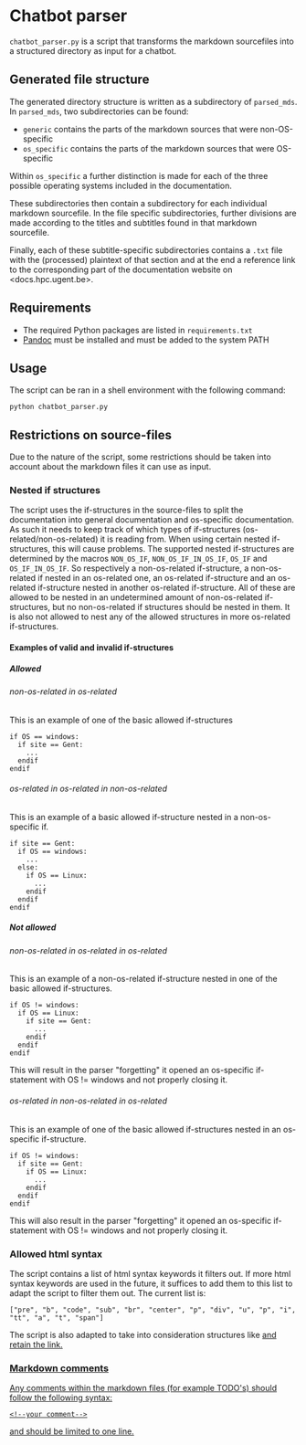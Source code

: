 # Chatbot parser

`chatbot_parser.py` is a script that transforms the markdown sourcefiles into a structured directory as input for a chatbot. 

## Generated file structure

The generated directory structure is written as a subdirectory of `parsed_mds`. In `parsed_mds`, two subdirectories can be found: 

- `generic` contains the parts of the markdown sources that were non-OS-specific
- `os_specific` contains the parts of the markdown sources that were OS-specific

Within `os_specific` a further distinction is made for each of the three possible operating systems included in the documentation.

These subdirectories then contain a subdirectory for each individual markdown sourcefile. In the file specific subdirectories, further divisions are made according to the titles and subtitles found in that markdown sourcefile. 

Finally, each of these subtitle-specific subdirectories contains a `.txt` file with the (processed) plaintext of that section and at the end a reference link to the corresponding part of the documentation website on <docs.hpc.ugent.be>.

## Requirements

- The required Python packages are listed in `requirements.txt`
- [Pandoc](https://pandoc.org/installing.html) must be installed and must be added to the system PATH

## Usage

The script can be ran in a shell environment with the following command:

```shell
python chatbot_parser.py
```

## Restrictions on source-files

Due to the nature of the script, some restrictions should be taken into account about the markdown files it can use as input.


### Nested if structures

The script uses the if-structures in the source-files to split the documentation into general documentation and os-specific documentation. As such it needs to keep track of which types of if-structures (os-related/non-os-related) it is reading from. When using certain nested if-structures, this will cause problems. The supported nested if-structures are determined by the macros `NON_OS_IF`, `NON_OS_IF_IN_OS_IF`, `OS_IF` and `OS_IF_IN_OS_IF`. So respectively a non-os-related if-structure, a non-os-related if nested in an os-related one, an os-related if-structure and an os-related if-structure nested in another os-related if-structure. All of these are allowed to be nested in an undetermined amount of non-os-related if-structures, but no non-os-related if structures should be nested in them. It is also not allowed to nest any of the allowed structures in more os-related if-structures. 

#### Examples of valid and invalid if-structures

##### Allowed

###### non-os-related in os-related

This is an example of one of the basic allowed if-structures

```
if OS == windows:
  if site == Gent:
    ...
  endif
endif
```

###### os-related in os-related in non-os-related

This is an example of a basic allowed if-structure nested in a non-os-specific if.

```
if site == Gent:
  if OS == windows:
    ...
  else:
    if OS == Linux:
      ...
    endif
  endif
endif
```

##### Not allowed

###### non-os-related in os-related in os-related

This is an example of a non-os-related if-structure nested in one of the basic allowed if-structures.

```
if OS != windows:
  if OS == Linux:
    if site == Gent:
      ...
    endif
  endif
endif
```

This will result in the parser "forgetting" it opened an os-specific if-statement with OS != windows and not properly closing it.

###### os-related in non-os-related in os-related

This is an example of one of the basic allowed if-structures nested in an os-specific if-structure.

```
if OS != windows:
  if site == Gent:
    if OS == Linux:
      ...
    endif
  endif
endif
```

This will also result in the parser "forgetting" it opened an os-specific if-statement with OS != windows and not properly closing it.

### Allowed html syntax

The script contains a list of html syntax keywords it filters out. If more html syntax keywords are used in the future, it suffices to add them to this list to adapt the script to filter them out. The current list is:
```
["pre", "b", "code", "sub", "br", "center", "p", "div", "u", "p", "i", "tt", "a", "t", "span"]
```
The script is also adapted to take into consideration structures like <a href="link"> and retain the link.

### Markdown comments

Any comments within the markdown files (for example TODO's) should follow the following syntax:

```
<!--your comment-->
```
 and should be limited to one line.
